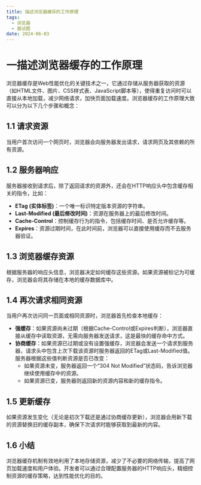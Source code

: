 ```yaml
---
title: 描述浏览器缓存的工作原理
tags:
  - 浏览器
  - 面试题
date: 2024-06-03
---
```

# 一描述浏览器缓存的工作原理

浏览器缓存是Web性能优化的关键技术之一，它通过存储从服务器获取的资源（如HTML文件、图片、CSS样式表、JavaScript脚本等），使得重复访问时可以直接从本地加载，减少网络请求，加快页面加载速度。浏览器缓存的工作原理大致可以分为以下几个步骤和概念：

## 1.1 请求资源

当用户首次访问一个网页时，浏览器会向服务器发出请求，请求网页及其依赖的所有资源。

## 1.2 服务器响应

服务器接收到请求后，除了返回请求的资源外，还会在HTTP响应头中包含缓存相关的指令，比如：

- **ETag (实体标签)**：一个唯一标识特定版本资源的字符串。
- **Last-Modified (最后修改时间)**：资源在服务器上的最后修改时间。
- **Cache-Control**：控制缓存行为的指令，包括缓存时间、是否允许缓存等。
- **Expires**：资源过期时间，在此时间前，浏览器可以直接使用缓存而不去服务器验证。

## 1.3 浏览器缓存资源

根据服务器的响应头信息，浏览器决定如何缓存这些资源。如果资源被标记为可缓存，浏览器会将其存储在本地的缓存数据库中。

## 1.4 再次请求相同资源

当用户再次访问同一页面或相同资源时，浏览器首先检查本地缓存：

- **强缓存**：如果资源尚未过期（根据Cache-Control或Expires判断），浏览器直接从缓存中读取资源，无需向服务器发送请求，这是最快的缓存命中方式。
- **协商缓存**：如果资源已过期或没有设置强缓存，浏览器会发送一个请求到服务器，请求头中包含上次下载该资源时服务器返回的ETag或Last-Modified值。服务器根据这些值判断资源是否已改变：
    - 如果资源未变，服务器返回一个“304 Not Modified”状态码，告诉浏览器继续使用缓存中的资源。
    - 如果资源已变，服务器则返回新的资源内容和新的缓存指令。

## 1.5 更新缓存

如果资源发生变化（无论是初次下载还是通过协商缓存更新），浏览器会用新下载的资源替换旧的缓存副本，确保下次请求时能够获取到最新的内容。

## 1.6 小结

浏览器缓存机制有效地利用了本地存储资源，减少了不必要的网络传输，提高了网页加载速度和用户体验。开发者可以通过合理配置服务器的HTTP响应头，精细控制资源的缓存策略，达到性能优化的目的。

